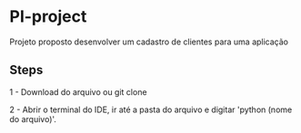 # PI-project
Projeto proposto desenvolver um cadastro de clientes para uma aplicação

## Steps 
 
 1 - Download do arquivo ou git clone
 
 2 - Abrir o terminal do IDE, ir até a pasta do arquivo e digitar 'python (nome do arquivo)'.
 
